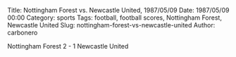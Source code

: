 Title: Nottingham Forest vs. Newcastle United, 1987/05/09
Date: 1987/05/09 00:00
Category: sports
Tags: football, football scores, Nottingham Forest, Newcastle United
Slug: nottingham-forest-vs-newcastle-united
Author: carbonero


Nottingham Forest 2 - 1 Newcastle United
